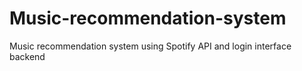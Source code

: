 # Music-recommendation-system
Music recommendation system using Spotify API and login interface backend
